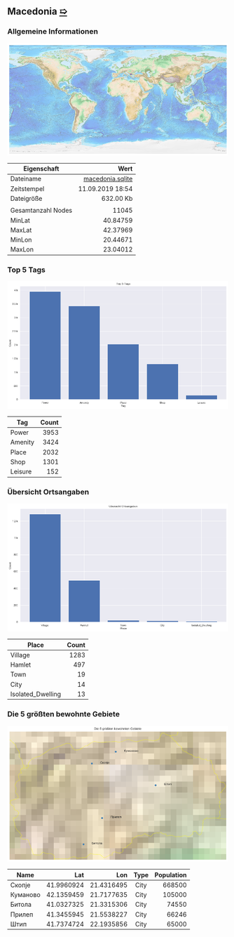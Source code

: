 ## Macedonia [&#10159;](macedonia.sqlite)

### Allgemeine Informationen

![Overview](./Images/macedonia_overview.png)

|Eigenschaft|Wert|
|-|-:|
Dateiname|[macedonia.sqlite](macedonia.sqlite)|
Zeitstempel|11.09.2019 18:54|
Dateigr&ouml;&szlig;e|632.00 Kb|
|||
Gesamtanzahl Nodes|11045|
|MinLat|40.84759|
|MaxLat|42.37969|
|MinLon|20.44671|
|MaxLon|23.04012|

### Top 5 Tags

![Tags](./Images/macedonia_tags.png)

|Tag|Count|
|-|-:|
|Power|3953|
|Amenity|3424|
|Place|2032|
|Shop|1301|
|Leisure|152|

### &Uuml;bersicht Ortsangaben

![Places](./Images/macedonia_places.png)

|Place|Count|
|-|-:|
|Village|1283|
|Hamlet|497|
|Town|19|
|City|14|
|Isolated_Dwelling|13|

### Die 5 gr&ouml;&szlig;ten bewohnte Gebiete

![Places](./Images/macedonia_topplaces.png)

|Name|Lat|Lon|Type|Population|
|----|--:|--:|:--:|---------:|
|Скопје|41.9960924|21.4316495|City|668500|
|Куманово|42.1359459|21.7177635|City|105000|
|Битола|41.0327325|21.3315306|City|74550|
|Прилеп|41.3455945|21.5538227|City|66246|
|Штип|41.7374724|22.1935856|City|65000|
